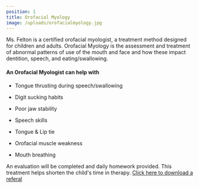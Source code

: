 ```yaml
---
position: 1
title: Orofacial Myology
image: /uploads/orofacialmyology.jpg
---
```

Ms. Felton is a certified orofacial myologist, a treatment method designed for
children and adults. Orofacial Myology is the assessment and treatment of
abnormal patterns of use of the mouth and face and how these impact dentition,
speech, and eating/swallowing.


#### An Orofacial Myologist can help with


* Tongue thrusting during speech/swallowing

* Digit sucking habits

* Poor jaw stability

* Speech skills

* Tongue & Lip tie

* Orofacial muscle weakness

* Mouth breathing


An evaluation will be completed and daily homework provided. This treatment helps shorten the child's time in therapy. [Click here to download a referal](http://trianglespeechom.com/formFiles/TSOMReferalFormOrofacialMyology.docx)